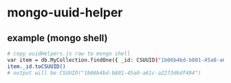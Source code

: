 # mongo-uuid-helper

## example (mongo shell)
```bash
# copy uuidHelpers.js raw to mongo shell
var item = db.MyCollection.findOne({ _id: CSUUID("1b06b4bd-b801-45a0-a61c-a2273d6df494") })
item._id.toCSUUID()
# output will be CSUUID("1b06b4bd-b801-45a0-a61c-a2273d6df494")
```
